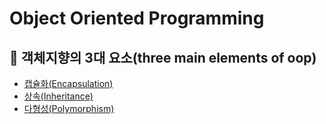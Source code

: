 # Object Oriented Programming

## 👊 객체지향의 3대 요소(three main elements of oop)
  - [캡슐화(Encapsulation)](https://github.com/BAEKJungHo/oop-advanced/blob/master/three%20main%20elements/Encapsulation.md)
  - [상속(Inheritance)](https://github.com/BAEKJungHo/oop-advanced/blob/master/three%20main%20elements/Inheritance%20and%20Composite.md)
  - [다형성(Polymorphism)](https://github.com/BAEKJungHo/oop-advanced/blob/master/three%20main%20elements/Polymorphism.md)

